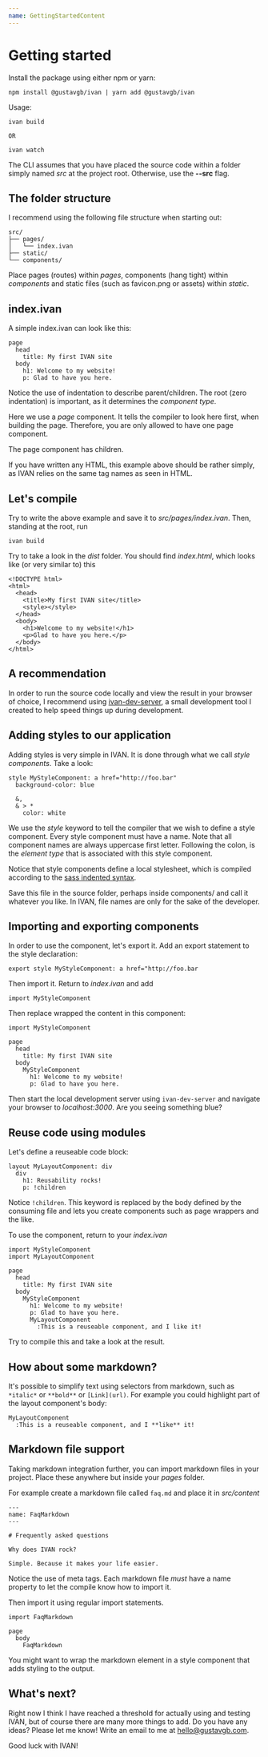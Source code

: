```yaml
---
name: GettingStartedContent
---
```


# Getting started

Install the package using either npm or yarn:

```
npm install @gustavgb/ivan | yarn add @gustavgb/ivan
```

Usage:

```
ivan build

OR

ivan watch
```

The CLI assumes that you have placed the source code within a folder simply named *src* at the project root. Otherwise, use the **--src** flag.



## The folder structure

I recommend using the following file structure when starting out:

```
src/
├── pages/
│   └── index.ivan
├── static/
└── components/
```

Place pages (routes) within *pages*, components (hang tight) within *components* and static files (such as favicon.png or assets) within *static*.

## index.ivan

A simple index.ivan can look like this:

```
page
  head
    title: My first IVAN site
  body
    h1: Welcome to my website!
    p: Glad to have you here.
```

Notice the use of indentation to describe parent/children. The root (zero indentation) is important, as it determines the *component type*.

Here we use a *page* component. It tells the compiler to look here first, when building the page. Therefore, you are only allowed to have one page component.

The page component has children.

If you have written any HTML, this example above should be rather simply, as IVAN relies on the same tag names as seen in HTML.

## Let's compile

Try to write the above example and save it to *src/pages/index.ivan*. Then, standing at the root, run

```
ivan build
```

Try to take a look in the *dist* folder. You should find *index.html*, which looks like (or very similar to) this

```
<!DOCTYPE html>
<html>
  <head>
    <title>My first IVAN site</title>
    <style></style>
  </head>
  <body>
    <h1>Welcome to my website!</h1>
    <p>Glad to have you here.</p>
  </body>
</html>
```

## A recommendation

In order to run the source code locally and view the result in your browser of choice, I recommend using [ivan-dev-server](https://www.npmjs.com/package/@gustavgb/ivan-dev-server), a small development tool I created to help speed things up during development.

## Adding styles to our application

Adding styles is very simple in IVAN. It is done through what we call *style components*. Take a look:

```
style MyStyleComponent: a href="http://foo.bar"
  background-color: blue

  &,
  & > *
    color: white
```

We use the *style* keyword to tell the compiler that we wish to define a style component. Every style component must have a name. Note that all component names are always uppercase first letter. Following the colon, is the *element type* that is associated with this style component.

Notice that style components define a local stylesheet, which is compiled according to the [sass indented syntax](http://sass-lang.com/documentation/file.INDENTED_SYNTAX.html).

Save this file in the source folder, perhaps inside components/ and call it whatever you like. In IVAN, file names are only for the sake of the developer.

## Importing and exporting components

In order to use the component, let's export it. Add an export statement to the style declaration:

```
export style MyStyleComponent: a href="http://foo.bar
```

Then import it. Return to *index.ivan* and add

```
import MyStyleComponent
```

Then replace wrapped the content in this component:

```
import MyStyleComponent

page
  head
    title: My first IVAN site
  body
    MyStyleComponent
      h1: Welcome to my website!
      p: Glad to have you here.
```

Then start the local development server using `ivan-dev-server` and navigate your browser to *localhost:3000*. Are you seeing something blue?

## Reuse code using modules

Let's define a reuseable code block:

```
layout MyLayoutComponent: div
  div
    h1: Reusability rocks!
    p: !children
```

Notice `!children`. This keyword is replaced by the body defined by the consuming file and lets you create components such as page wrappers and the like.

To use the component, return to your *index.ivan*

```
import MyStyleComponent
import MyLayoutComponent

page
  head
    title: My first IVAN site
  body
    MyStyleComponent
      h1: Welcome to my website!
      p: Glad to have you here.
      MyLayoutComponent
        :This is a reuseable component, and I like it!
```

Try to compile this and take a look at the result.

## How about some markdown?

It's possible to simplify text using selectors from markdown, such as `*italic*` or `**bold**` or `[Link](url)`. For example you could highlight part of the layout component's body:

```
MyLayoutComponent
  :This is a reuseable component, and I **like** it!
```

## Markdown file support

Taking markdown integration further, you can import markdown files in your project. Place these anywhere but inside your *pages* folder.

For example create a markdown file called `faq.md` and place it in *src/content*

```
---
name: FaqMarkdown
---

# Frequently asked questions

Why does IVAN rock?

Simple. Because it makes your life easier.
```

Notice the use of meta tags. Each markdown file *must* have a name property to let the compile know how to import it.

Then import it using regular import statements.

```
import FaqMarkdown

page
  body
    FaqMarkdown
```

You might want to wrap the markdown element in a style component that adds styling to the output.

## What's next?

Right now I think I have reached a threshold for actually using and testing IVAN, but of course there are many more things to add. Do you have any ideas? Please let me know! Write an email to me at [hello@gustavgb.com](mailto:hello@gustavgb.com).

Good luck with IVAN!
